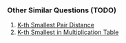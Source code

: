 
### Other Similar Questions (TODO)
1. [K-th Smallest Pair Distance](https://leetcode.com/problems/find-k-th-smallest-pair-distance/)
2. [K-th Smallest in Multiplication Table](https://leetcode.com/problems/kth-smallest-number-in-multiplication-table/)
